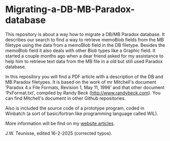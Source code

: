 # Migrating-a-DB-MB-Paradox-database
This repository is about a way how to migrate a DB/MB Paradox database. It describes our search to find a way to retrieve memoBlob fields from the MB filetype using the data from a memoBlob field in the DB filetype. Besides the memoBlob field it also deals with other Blob types like a Graphic field.
It started a couple months ago when a dear friend asked for my assistance to help him to retrieve text data from the MB file in a old but still used Paradox database.

In this repository you will find a PDF article with a description of the DB and MB Paradox filetypes. It is based on the work of mr Mitchell's document ‘Paradox 4.x File Formats, Revision 1, May 11, 1996’ and that other document ‘PxFormat.txt’, compiled by Randy Beck (http://www.randybeck.com). You can find Mitchell's document in other Github repositories.

Also is included the source code of a prototype program, coded in Winbatch (a sort of basic/fortran like programming language called WIL).

More information will be find on my <a target="new" href="artparadoxdbmb.html">website articles</a>.

J.W. Teunisse, edited 16-2-2025 (corrected typos). 

